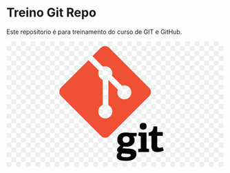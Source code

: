 # Treino Git Repo

Este repositorio é para treinamento do curso de GIT e GitHub.

![GIT !!](https://github.com/rttesta/TreinoGitRepo/blob/master/Git.png)
